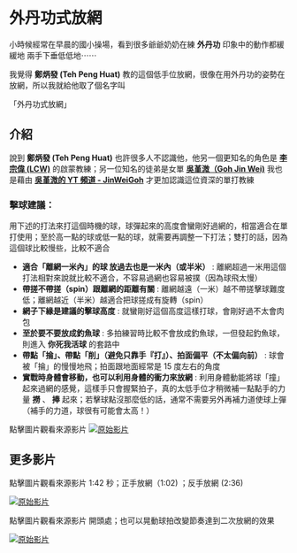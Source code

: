 # 外丹功式放網
小時候經常在早晨的國小操場，看到很多爺爺奶奶在練 **外丹功** 印象中的動作都緩緩地 兩手下垂低低地⋯⋯ 

我覺得 **鄭炳發 (Teh Peng Huat)** 教的這個低手位放網，很像在用外丹功的姿勢在放網，所以我就給他取了個名字叫

「外丹功式放網」

## 介紹
說到 **鄭炳發 (Teh Peng Huat)** 也許很多人不認識他，他另一個更知名的角色是 [**李宗偉 (LCW)**](https://zh.wikipedia.org/zh-tw/%E6%9D%8E%E5%AE%97%E4%BC%9F) 的啟蒙教練；另一位知名的徒弟是女單 [**吳堇溦（Goh Jin Wei)**](https://zh.wikipedia.org/wiki/%E5%90%B3%E5%A0%87%E6%BA%A6) 我也是藉由 [**吳堇溦的 YT 頻道 - JinWeiGoh**](https://www.youtube.com/@jinweigoh-) 才更加認識這位資深的單打教練

### 擊球建議：
用下述的打法來打這個時機的球，球彈起來的高度會蠻剛好過網的，相當適合在單打使用；至於高一點的球或低一點的球，就需要再調整一下打法；雙打的話，因為這個球比較慢些，比較不適合
- **適合「離網一米內」的球 放過去也是一米內（或半米）** : 離網超過一米用這個打法相對來說就比較不適合，不容易過網也容易被撲（因為球飛太慢）
- **帶搓不帶搓（spin）跟離網的距離有關** : 離網越遠（一米）越不帶搓擊球難度低；離網越近（半米）越適合把球搓成有旋轉（spin）
- **網子下緣是建議的擊球高度** : 就蠻剛好這個高度這樣打球，會剛好過不太會肉包
- **至於要不要放成釣魚球** : 多拍練習時比較不會放成釣魚球，一但發起釣魚球，則進入 **你死我活球** 的套路中
- **帶點「掄」、帶點「削」（避免只靠手『打』）、拍面偏平（不太偏向前）** : 球會被「掄」的慢慢地飛；拍面跟地面經常是 15 度左右的角度
- **實戰時身體會移動，也可以利用身體的衝力來放網** : 利用身體動能將球「撞」起來過網的感覺，這樣手只會握緊拍子，真的太低手位才稍微補一點點手的力量 **撈** 、 **捧** 起來；若擊球點沒那麼低的話，通常不需要另外再補力道使球上彈（補手的力道，球很有可能會太高！）

點擊圖片觀看來源影片
[![原始影片](qigong-style-net-shot.png)](https://youtu.be/q9--O-J4uTo?t=63s)

## 更多影片 

點擊圖片觀看來源影片 1:42 秒；正手放網（1:02) ；反手放網 (2:36)

[![原始影片](https://img.youtube.com/vi/HFf_ngjvGyw/0.jpg)](https://youtu.be/HFf_ngjvGyw?t=102s)

點擊圖片觀看來源影片 開頭處；也可以晃動球拍改變節奏達到二次放網的效果

[![原始影片](https://img.youtube.com/vi/ppEBVZse1cg/0.jpg)](https://youtu.be/ppEBVZse1cg?t=1s)
